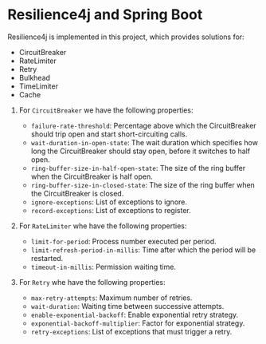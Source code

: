 # Resilience4j and Spring Boot

Resilience4j is implemented in this project, which provides solutions for:
* CircuitBreaker
* RateLimiter
* Retry
* Bulkhead
* TimeLimiter
* Cache

1. For `CircuitBreaker` we have the following properties:
	* `failure-rate-threshold`: Percentage above which the CircuitBreaker should trip open and start short-circuiting calls.
	* `wait-duration-in-open-state`: The wait duration which specifies how long the CircuitBreaker should stay open, before it switches to half open.
	* `ring-buffer-size-in-half-open-state`: The size of the ring buffer when the CircuitBreaker is half open.
	* `ring-buffer-size-in-closed-state`: The size of the ring buffer when the CircuitBreaker is closed.
	* `ignore-exceptions`: List of exceptions to ignore.
	* `record-exceptions`: List of exceptions to register.
	
2. For `RateLimiter` whe have the following properties:
	* `limit-for-period`: Process number executed per period.
	* `limit-refresh-period-in-millis`: Time after which the period will be restarted.
	* `timeout-in-millis`: Permission waiting time.
	
3. For `Retry` whe have the following properties:
	* `max-retry-attempts`: Maximum number of retries.
	* `wait-duration`: Waiting time between successive attempts.  
	* `enable-exponential-backoff`: Enable exponential retry strategy.
	* `exponential-backoff-multiplier`: Factor for exponential strategy.
	* `retry-exceptions`: List of exceptions that must trigger a retry.